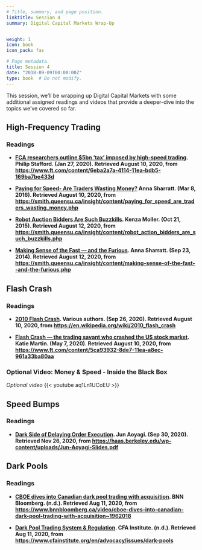 ```yaml
---
# Title, summary, and page position.
linktitle: Session 4
summary: Digital Capital Markets Wrap-Up


weight: 1
icon: book
icon_pack: fas

# Page metadata.
title: Session 4
date: "2018-09-09T00:00:00Z"
type: book  # Do not modify.
---
```


This session, we’ll be wrapping up Digital Capital Markets with some additional assigned readings and videos that provide a deeper-dive into the topics we’ve covered so far. 

## High-Frequency Trading

### Readings

* **[FCA researchers outline $5bn ‘tax’ imposed by high-speed trading](https://www.ft.com/content/6eba2a7a-4114-11ea-bdb5-169ba7be433d). Philip Stafford. (Jan 27, 2020). Retrieved August 10, 2020, from https://www.ft.com/content/6eba2a7a-4114-11ea-bdb5-169ba7be433d**

* **[Paying for Speed- Are Traders Wasting Money?](https://smith.queensu.ca/insight/content/paying_for_speed_are_traders_wasting_money.php) Anna Sharratt. (Mar 8, 2016). Retrieved August 10, 2020, from https://smith.queensu.ca/insight/content/paying_for_speed_are_traders_wasting_money.php**

* **[Robot Auction Bidders Are Such Buzzkills](https://smith.queensu.ca/insight/content/robot_action_bidders_are_such_buzzkills.php). Kenza Moller. (Oct 21, 2015). Retrieved August 12, 2020, from https://smith.queensu.ca/insight/content/robot_action_bidders_are_such_buzzkills.php**

* **[Making Sense of the Fast — and the Furious](https://smith.queensu.ca/insight/content/making-sense-of-the-fast--and-the-furious.php). Anna Sharratt. (Sep 23, 2014). Retrieved August 12, 2020, from https://smith.queensu.ca/insight/content/making-sense-of-the-fast--and-the-furious.php**

## Flash Crash

### Readings
* **[2010 Flash Crash](https://en.wikipedia.org/wiki/2010_flash_crash). Various authors. (Sep 26, 2020). Retrieved August 10, 2020, from https://en.wikipedia.org/wiki/2010_flash_crash**

* **[Flash Crash — the trading savant who crashed the US stock market](https://www.ft.com/content/5ca93932-8de7-11ea-a8ec-961a33ba80aa). Katie Martin. (May 7, 2020). Retrieved August 10, 2020, from https://www.ft.com/content/5ca93932-8de7-11ea-a8ec-961a33ba80aa**


### Optional Video: Money & Speed - Inside the Black Box 
<i>Optional video</i>
{{< youtube aq1Ln1UCoEU >}}

## Speed Bumps

### Readings
* **[Dark Side of Delaying Order Execution](https://haas.berkeley.edu/wp-content/uploads/Jun-Aoyagi-Slides.pdf). Jun Aoyagi. (Sep 30, 2020). Retrieved Nov 26, 2020, from https://haas.berkeley.edu/wp-content/uploads/Jun-Aoyagi-Slides.pdf**

## Dark Pools

### Readings
* **[CBOE dives into Canadian dark pool trading with acquisition](https://www.bnnbloomberg.ca/video/cboe-dives-into-canadian-dark-pool-trading-with-acquisition~1962018). BNN Bloomberg. (n.d.). Retrieved Aug 11, 2020, from https://www.bnnbloomberg.ca/video/cboe-dives-into-canadian-dark-pool-trading-with-acquisition~1962018**

* **[Dark Pool Trading System & Regulation](https://www.cfainstitute.org/en/advocacy/issues/dark-pools). CFA Institute. (n.d.). Retrieved Aug 11, 2020, from https://www.cfainstitute.org/en/advocacy/issues/dark-pools**